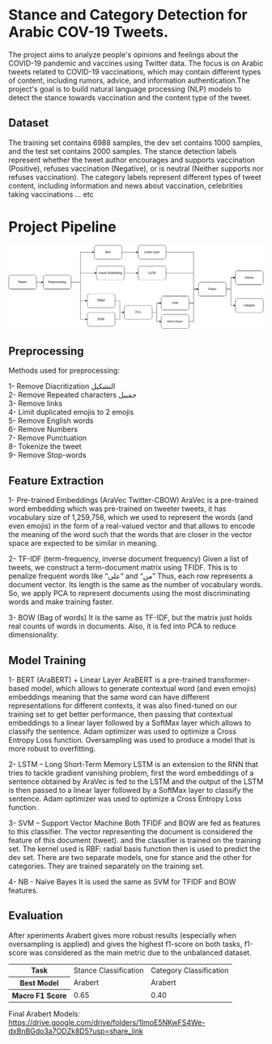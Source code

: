 # Stance and Category Detection for Arabic COV-19 Tweets.

The project aims to analyze people's opinions and feelings about the COVID-19 pandemic and vaccines using Twitter data. 
The focus is on Arabic tweets related to COVID-19 vaccinations, which may contain different types of content, including rumors, advice, and information authentication.The project's goal is to build natural language processing (NLP) models to detect the stance towards vaccination and the content type of the tweet.

## Dataset
The training set contains 6988 samples, the dev set contains 1000 samples, and the test set contains 2000 samples. The stance detection labels represent whether the tweet author encourages and supports vaccination (Positive), refuses vaccination (Negative), or is neutral (Neither supports nor refuses vaccination). The category labels represent different types of tweet content, including information and news about vaccination, celebrities taking vaccinations ... etc

# Project Pipeline 
![](Images/Picture1.png)

## Preprocessing

Methods used for preprocessing: 

1- Remove Diacritization التشكيل <br>
2- Remove Repeated characters جمييل <br>
3- Remove links <br>
4- Limit duplicated emojis to 2 emojis <br>
5- Remove English words <br>
6- Remove Numbers <br>
7- Remove Punctuation <br>
8- Tokenize the tweet <br>
9- Remove Stop-words <br>

## Feature Extraction

1- Pre-trained Embeddings (AraVec Twitter-CBOW) 
    AraVec is a pre-trained word embedding which was pre-trained on tweeter tweets, it has vocabulary size of 1,259,756, which we used to represent the words (and even emojis) in the form of a real-valued vector and that allows to encode the meaning of the word such that the words that are closer in the vector space are expected to be similar in meaning. 

2- TF-IDF (term-frequency, inverse document frequency)
    Given a list of tweets, we construct a term-document matrix using TFIDF. This is to penalize frequent words like “على” and “من” Thus, each row represents a document vector. Its length is the same as the number of vocabulary words. So, we apply PCA to represent documents using the most discriminating words and make training faster. 

3- BOW (Bag of words)
    It is the same as TF-IDF, but the matrix just holds real counts of words in documents. Also, it is fed into PCA to reduce dimensionality. 

## Model Training 

1- BERT (AraBERT) + Linear Layer 
    AraBERT is a pre-trained transformer-based model, which allows to generate contextual word (and even emojis) embeddings meaning that the same word can have different representations for different contexts, it was also fined-tuned on our training set to get better performance, then passing that contextual embeddings to a linear layer followed by a SoftMax layer which allows to classify the sentence. 
    Adam optimizer was used to optimize a Cross Entropy Loss function. 
    Oversampling was used to produce a model that is more robust to overfitting. 

2- LSTM – Long Short-Term Memory 
    LSTM is an extension to the RNN that tries to tackle gradient vanishing problem, first the word embeddings of a sentence obtained by AraVec is fed to the LSTM and the output of the LSTM is then passed to a linear layer followed by a SoftMax layer to classify the sentence. 
    Adam optimizer was used to optimize a Cross Entropy Loss function. 

3- SVM – Support Vector Machine 
    Both TFIDF and BOW are fed as features to this classifier. The vector representing the document is considered the feature of this document (tweet). and the classifier is trained on the training set. The kernel used is RBF: radial basis function then is used to predict the dev set. 
    There are two separate models, one for stance and the other for categories. They are trained separately on the training set.   

4- NB - Naïve Bayes 
    It is used the same as SVM for TFIDF and BOW features. 

## Evaluation

After xperiments Arabert gives more robust results (especially when oversampling is applied) and gives the highest f1-score on both tasks, f1-score was considered as the main metric due to the unbalanced dataset. 

<table>
<tr>
<th>Task</th>
<td>
Stance Classification 
</td>
<td>
Category Classification
</td>
</tr>

<tr>
<th>
Best Model
</th>
<td>
Arabert
</td>
<td>
Arabert
</td>
</tr>

<tr>
<th>
Macro F1 Score
</th>
<td>
0.65
</td>
<td>
0.40
</td>
</tr>
</table>

Final Arabert Models:
    https://drive.google.com/drive/folders/1ImoE5NKwFS4We-dxBnBGdo3a7ODZk8D5?usp=share_link